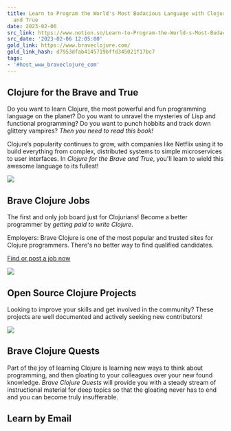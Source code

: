 ```yaml
---
title: Learn to Program the World's Most Bodacious Language with Clojure for the Brave
  and True
date: 2023-02-06
src_link: https://www.notion.so/Learn-to-Program-the-World-s-Most-Bodacious-Language-with-Clojure-for-the-Brave-and-True-f5aa013f6dce478198b117e5bab18969
src_date: '2023-02-06 12:05:00'
gold_link: https://www.braveclojure.com/
gold_link_hash: d7953dfab4145719bffd345021f17bc7
tags:
- '#host_www_braveclojure_com'
---
```




Clojure for the Brave and True
------------------------------



 Do you want to learn Clojure, the most powerful and fun
 programming language on the planet? Do you want to unravel
 the mysteries of Lisp and functional programming? Do you
 want to punch hobbits and track down glittery vampires?
 *Then you need to read this book!*




 Clojure’s popularity continues to grow, with
 companies like Netflix using it to build everything from
 complex, distributed systems to simple microservices to
 user interfaces. In *Clojure for the Brave and
 True*, you'll learn to wield this awesome language to
 its fullest!
 



[![](/assets/images/home/png-book-cover.png)](/clojure-for-the-brave-and-true)

Brave Clojure Jobs
------------------



 The first and only job board just for Clojurians! Become
 a better programmer by *getting paid to write
 Clojure*.
 



 Employers: Brave Clojure is one of the most popular and
 trusted sites for Clojure programmers. There's no
 better way to find qualified candidates.
 


[Find or post a job now](https://jobs.braveclojure.com)

[![](/assets/images/home/cljobs.png)](https://jobs.braveclojure.com)

Open Source Clojure Projects
----------------------------



 Looking to improve your skills and get involved in the
 community? These projects are well documented and
 actively seeking new contributors!
 



[![](/assets/images/home/open-source.png)](http://open-source.braveclojure.com)


Brave Clojure Quests
--------------------



 Part of the joy of learning Clojure is learning new ways
 to think about programming, and then gloating to your
 colleagues over your new found knowledge. *Brave
 Clojure Quests* will provide you with a steady
 stream of instructional material for deep topics so that
 the gloating never has to end and you can become truly
 insufferable.
 




Learn by Email
--------------
